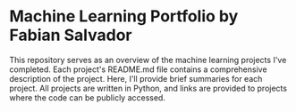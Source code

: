 # Machine Learning Portfolio by Fabian Salvador
This repository serves as an overview of the machine learning projects I've completed. Each project's README.md file contains a comprehensive description of the project. Here, I'll provide brief summaries for each project. All projects are written in Python, and links are provided to projects where the code can be publicly accessed.
